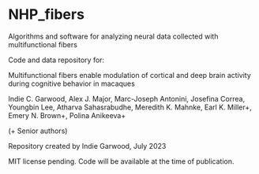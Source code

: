 # NHP_fibers
Algorithms and software for analyzing neural data collected with multifunctional fibers

Code and data repository for: 

Multifunctional fibers enable modulation of cortical and deep brain activity during
cognitive behavior in macaques

Indie C. Garwood, Alex J. Major, Marc-Joseph Antonini, Josefina Correa, Youngbin Lee, 
Atharva Sahasrabudhe, Meredith K. Mahnke, Earl K. Miller+, Emery N. Brown+, Polina Anikeeva+

(+ Senior authors)

Repository created by
Indie Garwood, 
July 2023

MIT license pending. Code will be available at the time of publication.
